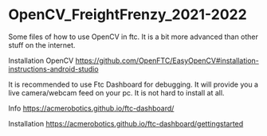 # OpenCV_FreightFrenzy_2021-2022
Some files of how to use OpenCV in ftc. It is a bit more advanced than other stuff on the internet.

Installation OpenCV https://github.com/OpenFTC/EasyOpenCV#installation-instructions-android-studio

It is recommended to use Ftc Dashboard for debugging. It will provide you a live camera/webcam feed on your pc. It is not hard to install at all.

Info          https://acmerobotics.github.io/ftc-dashboard/

Installation  https://acmerobotics.github.io/ftc-dashboard/gettingstarted
